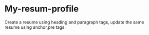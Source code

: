 # My-resum-profile
Create a resume using heading and paragraph tags, update the same resume using anchor,pre tags.
